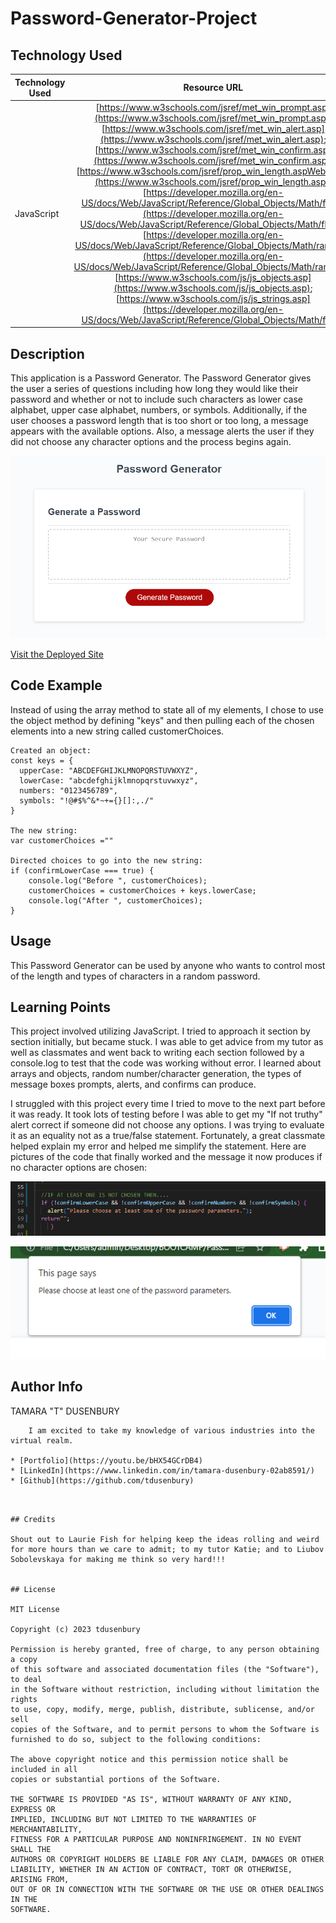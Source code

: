 # Password-Generator-Project

## Technology Used 

| Technology Used         | Resource URL           | 
| ------------- |:-------------:| 
| JavaScript | [https://www.w3schools.com/jsref/met_win_prompt.asp](https://www.w3schools.com/jsref/met_win_prompt.asp);  [https://www.w3schools.com/jsref/met_win_alert.asp](https://www.w3schools.com/jsref/met_win_alert.asp); [https://www.w3schools.com/jsref/met_win_confirm.asp](https://www.w3schools.com/jsref/met_win_confirm.asp); [https://www.w3schools.com/jsref/prop_win_length.aspWeb/CSS](https://www.w3schools.com/jsref/prop_win_length.asp); [https://developer.mozilla.org/en-US/docs/Web/JavaScript/Reference/Global_Objects/Math/floor](https://developer.mozilla.org/en-US/docs/Web/JavaScript/Reference/Global_Objects/Math/floor); [https://developer.mozilla.org/en-US/docs/Web/JavaScript/Reference/Global_Objects/Math/random](https://developer.mozilla.org/en-US/docs/Web/JavaScript/Reference/Global_Objects/Math/random); [https://www.w3schools.com/js/js_objects.asp](https://www.w3schools.com/js/js_objects.asp); [https://www.w3schools.com/js/js_strings.asp](https://developer.mozilla.org/en-US/docs/Web/JavaScript/Reference/Global_Objects/Math/floor)

## Description 

This application is a Password Generator. The Password Generator gives the user a series of questions including how long they would like their password and whether or not to include such characters as lower case alphabet, upper case alphabet, numbers, or symbols. Additionally, if the user chooses a password length that is too short or too long, a message appears with the available options. Also, a message alerts the user if they did not choose any character options and the process begins again.

![Screenshot of My Site](assets/images/PG%20Site.PNG)


[Visit the Deployed Site](https://tdusenbury.github.io/Tamara-Dusenbury-Portfolio/)


## Code Example

Instead of using the array method to state all of my elements, I chose to use the object method by defining "keys" and then pulling each of the chosen elements into a new string called customerChoices.

```
Created an object:
const keys = {
  upperCase: "ABCDEFGHIJKLMNOPQRSTUVWXYZ",
  lowerCase: "abcdefghijklmnopqrstuvwxyz",
  numbers: "0123456789",
  symbols: "!@#$%^&*~+={}[]:,./"
}

The new string:
var customerChoices =""

Directed choices to go into the new string:
if (confirmLowerCase === true) {
    console.log("Before ", customerChoices);
    customerChoices = customerChoices + keys.lowerCase;
    console.log("After ", customerChoices);
}
```


## Usage 

This Password Generator can be used by anyone who wants to control most of the length and types of characters in a random password.


## Learning Points 

This project involved utilizing JavaScript. I tried to approach it section by section initially, but became stuck. I was able to get advice from my tutor as well as classmates and went back to writing each section followed by a console.log to test that the code was working without error. I learned about arrays and objects, random number/character generation, the types of message boxes prompts, alerts, and confirms can produce.

I struggled with this project every time I tried to move to the next part before it was ready. It took lots of testing before I was able to get my "If not truthy" alert correct if someone did not choose any options. I was trying to evaluate it as an equality not as a true/false statement.
Fortunately, a great classmate helped explain my error and helped me simplify the statement.
Here are pictures of the code that finally worked and the message it now produces if no character options are chosen:

![Screenshot of My Site](assets/images/Code%20if%20No%20Choices.PNG)


![Screenshot of My Site](assets/images/No%20Choices%20Made%20Message.PNG)

## Author Info


TAMARA "T" DUSENBURY
```
    I am excited to take my knowledge of various industries into the virtual realm.

* [Portfolio](https://youtu.be/bHX54GCrDB4)
* [LinkedIn](https://www.linkedin.com/in/tamara-dusenbury-02ab8591/)
* [Github](https://github.com/tdusenbury)
```
```


## Credits

Shout out to Laurie Fish for helping keep the ideas rolling and weird for more hours than we care to admit; to my tutor Katie; and to Liubov Sobolevskaya for making me think so very hard!!!


## License

MIT License

Copyright (c) 2023 tdusenbury

Permission is hereby granted, free of charge, to any person obtaining a copy
of this software and associated documentation files (the "Software"), to deal
in the Software without restriction, including without limitation the rights
to use, copy, modify, merge, publish, distribute, sublicense, and/or sell
copies of the Software, and to permit persons to whom the Software is
furnished to do so, subject to the following conditions:

The above copyright notice and this permission notice shall be included in all
copies or substantial portions of the Software.

THE SOFTWARE IS PROVIDED "AS IS", WITHOUT WARRANTY OF ANY KIND, EXPRESS OR
IMPLIED, INCLUDING BUT NOT LIMITED TO THE WARRANTIES OF MERCHANTABILITY,
FITNESS FOR A PARTICULAR PURPOSE AND NONINFRINGEMENT. IN NO EVENT SHALL THE
AUTHORS OR COPYRIGHT HOLDERS BE LIABLE FOR ANY CLAIM, DAMAGES OR OTHER
LIABILITY, WHETHER IN AN ACTION OF CONTRACT, TORT OR OTHERWISE, ARISING FROM,
OUT OF OR IN CONNECTION WITH THE SOFTWARE OR THE USE OR OTHER DEALINGS IN THE
SOFTWARE.